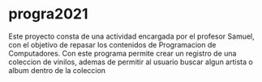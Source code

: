 # progra2021

Este proyecto consta de una actividad encargada por el profesor Samuel, con el objetivo de repasar los contenidos de Programacion de Computadores. Con este programa permite
crear un registro de una coleccion de vinilos, ademas de permitir al usuario buscar algun artista o album dentro de la coleccion
